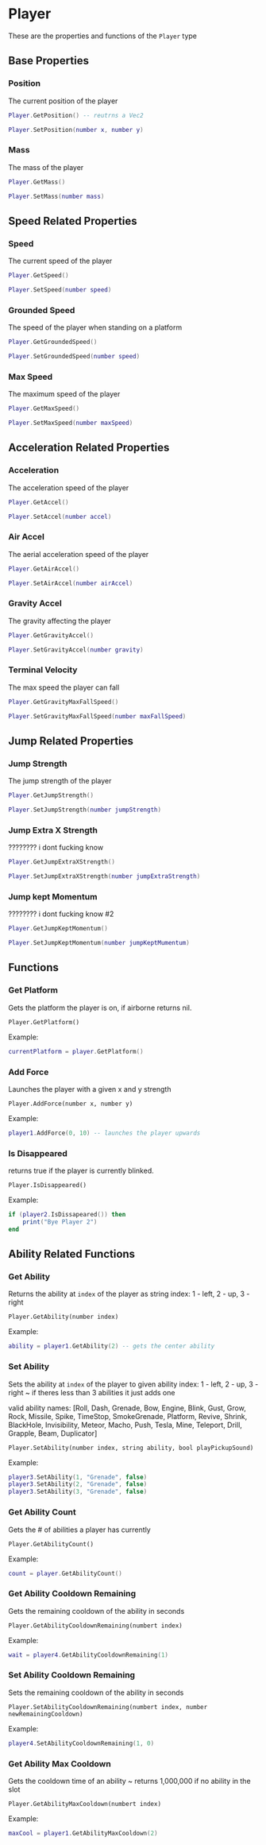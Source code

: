 # Player

These are the properties and functions of the `Player` type

## Base Properties

### Position
The current position of the player
```lua
Player.GetPosition() -- reutrns a Vec2
```

```lua
Player.SetPosition(number x, number y)
```

### Mass
The mass of the player
```lua
Player.GetMass()
```

```lua
Player.SetMass(number mass)
```

## Speed Related Properties

### Speed
The current speed of the player
```lua
Player.GetSpeed()
```

```lua
Player.SetSpeed(number speed)
```

### Grounded Speed
The speed of the player when standing on a platform
```lua
Player.GetGroundedSpeed()
```

```lua
Player.SetGroundedSpeed(number speed)
```

### Max Speed
The maximum speed of the player
```lua
Player.GetMaxSpeed()
```

```lua
Player.SetMaxSpeed(number maxSpeed)
```

## Acceleration Related Properties

### Acceleration
The acceleration speed of the player
```lua
Player.GetAccel()
```

```lua
Player.SetAccel(number accel)
```

### Air Accel
The aerial acceleration speed of the player
```lua
Player.GetAirAccel()
```

```lua
Player.SetAirAccel(number airAccel)
```

### Gravity Accel
The gravity affecting the player
```lua
Player.GetGravityAccel()
```

```lua
Player.SetGravityAccel(number gravity)
```

### Terminal Velocity
The max speed the player can fall
```lua
Player.GetGravityMaxFallSpeed()
```

```lua
Player.SetGravityMaxFallSpeed(number maxFallSpeed)
```

## Jump Related Properties

### Jump Strength
The jump strength of the player
```lua
Player.GetJumpStrength()
```

```lua
Player.SetJumpStrength(number jumpStrength)
```

### Jump Extra X Strength
???????? i dont fucking know
```lua
Player.GetJumpExtraXStrength()
```

```lua
Player.SetJumpExtraXStrength(number jumpExtraStrength)
```

### Jump kept Momentum
???????? i dont fucking know #2
```lua
Player.GetJumpKeptMomentum()
```

```lua
Player.SetJumpKeptMomentum(number jumpKeptMumentum)
```

## Functions

### Get Platform
Gets the platform the player is on, if airborne returns nil.

```
Player.GetPlatform()
```

Example:
```lua
currentPlatform = player.GetPlatform()
```

### Add Force
Launches the player with a given x and y strength

```
Player.AddForce(number x, number y)
```

Example:
```lua
player1.AddForce(0, 10) -- launches the player upwards
```

### Is Disappeared
returns true if the player is currently blinked.

```
Player.IsDisappeared()
```

Example:
```lua
if (player2.IsDissapeared()) then
    print("Bye Player 2")
end
```

## Ability Related Functions

### Get Ability
Returns the ability at `index` of the player as string
index: 1 - left, 2 - up, 3 - right

```
Player.GetAbility(number index)
```

Example:
```lua
ability = player1.GetAbility(2) -- gets the center ability
```

### Set Ability
Sets the ability at `index` of the player to given ability
index: 1 - left, 2 - up, 3 - right
~ if theres less than 3 abilities it just adds one

valid ability names:
[Roll, Dash, Grenade, Bow, Engine, Blink, Gust, Grow, Rock, Missile, Spike, TimeStop, SmokeGrenade, Platform, Revive, Shrink, BlackHole, Invisibility, Meteor, Macho, Push, Tesla, Mine, Teleport, Drill, Grapple, Beam, Duplicator]

```
Player.SetAbility(number index, string ability, bool playPickupSound)
```

Example:
```lua
player3.SetAbility(1, "Grenade", false)
player3.SetAbility(2, "Grenade", false)
player3.SetAbility(3, "Grenade", false)
```

### Get Ability Count
Gets the # of abilities a player has currently

```
Player.GetAbilityCount()
```

Example:
```lua
count = player.GetAbilityCount()
```

### Get Ability Cooldown Remaining
Gets the remaining cooldown of the ability in seconds

```
Player.GetAbilityCooldownRemaining(numbert index)
```

Example:
```lua
wait = player4.GetAbilityCooldownRemaining(1)
```

### Set Ability Cooldown Remaining
Sets the remaining cooldown of the ability in seconds

```
Player.SetAbilityCooldownRemaining(numbert index, number newRemainingCooldown)
```

Example:
```lua
player4.SetAbilityCooldownRemaining(1, 0)
```

### Get Ability Max Cooldown
Gets the cooldown time of an ability
~ returns 1,000,000 if no ability in the slot

```
Player.GetAbilityMaxCooldown(numbert index)
```

Example:
```lua
maxCool = player1.GetAbilityMaxCooldown(2)
```
